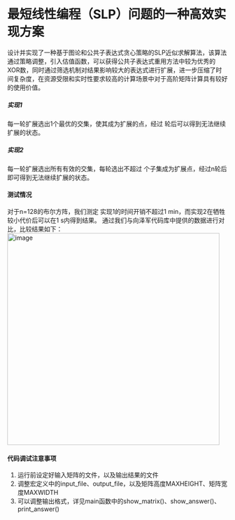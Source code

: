 # 最短线性编程（SLP）问题的一种高效实现方案
设计并实现了一种基于图论和公共子表达式贪心策略的SLP近似求解算法，该算法通过策略调整，引入估值函数，可以获得公共子表达式重用方法中较为优秀的XOR数，同时通过筛选机制对结果影响较大的表达式进行扩展，进一步压缩了时间复杂度，在资源受限和实时性要求较高的计算场景中对于高阶矩阵计算具有较好的使用价值。
##### 实现1
每一轮扩展选出1个最优的交集，使其成为扩展的点，经过 轮后可以得到无法继续扩展的状态。

##### 实现2
每一轮扩展选出所有有效的交集，每轮选出不超过  个子集成为扩展点，经过n轮后即可得到无法继续扩展的状态。
#### 测试情况
对于n=128的布尔方阵，我们测定 实现1的时间开销不超过1 min，而实现2在牺牲较小代价后可以在1 s内得到结果。
通过我们与向泽军代码库中提供的数据进行对比，比较结果如下：
<img width="485" alt="image" src="https://github.com/user-attachments/assets/c668d50e-07de-40ae-8444-82d5bd3ed5c3" />

#### 代码调试注意事项
1. 运行前设定好输入矩阵的文件，以及输出结果的文件
2. 调整宏定义中的input_file、output_file，以及矩阵高度MAXHEIGHT、矩阵宽度MAXWIDTH
3. 可以调整输出格式，详见main函数中的show_matrix()、show_answer()、print_answer()
